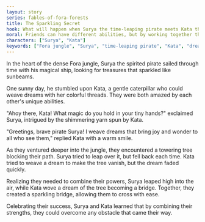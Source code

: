 ```yaml
---
layout: story
series: fables-of-fora-forests
title: The Sparkling Secret
hook: What will happen when Surya the time-leaping pirate meets Kata the dream-weaving caterpillar in the mysterious Fora jungle?
moral: Friends can have different abilities, but by working together they can solve any problem.
characters: ["Surya", "Kata"]
keywords: ["Fora jungle", "Surya", "time-leaping pirate", "Kata", "dream-weaving caterpillar", "teamwork", "magic", "treasures", "unique abilities", "problem-solving"]
---
```


In the heart of the dense Fora jungle, Surya the spirited pirate sailed through time with his magical ship, looking for treasures that sparkled like sunbeams.

One sunny day, he stumbled upon Kata, a gentle caterpillar who could weave dreams with her colorful threads. They were both amazed by each other's unique abilities.

"Ahoy there, Kata! What magic do you hold in your tiny hands?" exclaimed Surya, intrigued by the shimmering yarn spun by Kata.

"Greetings, brave pirate Surya! I weave dreams that bring joy and wonder to all who see them," replied Kata with a warm smile.

As they ventured deeper into the jungle, they encountered a towering tree blocking their path. Surya tried to leap over it, but fell back each time. Kata tried to weave a dream to make the tree vanish, but the dream faded quickly.

Realizing they needed to combine their powers, Surya leaped high into the air, while Kata wove a dream of the tree becoming a bridge. Together, they created a sparkling bridge, allowing them to cross with ease.

Celebrating their success, Surya and Kata learned that by combining their strengths, they could overcome any obstacle that came their way.
